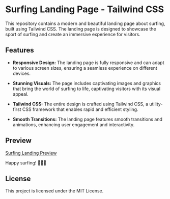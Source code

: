 # Surfing Landing Page - Tailwind CSS

This repository contains a modern and beautiful landing page about surfing, built using Tailwind CSS. The landing page is designed to showcase the sport of surfing and create an immersive experience for visitors.

## Features
- **Responsive Design:** The landing page is fully responsive and can adapt to various screen sizes, ensuring a seamless experience on different devices.

- **Stunning Visuals:** The page includes captivating images and graphics that bring the world of surfing to life, captivating visitors with its visual appeal.

- **Tailwind CSS:** The entire design is crafted using Tailwind CSS, a utility-first CSS framework that enables rapid and efficient styling.

- **Smooth Transitions:** The landing page features smooth transitions and animations, enhancing user engagement and interactivity.

## Preview 
[Surfing Landing Preview](https://atenadadkhah.github.io/Surfing-landing-page/)

Happy surfing! 🏄‍♀️🌊

## License
This project is licensed under the MIT License.


